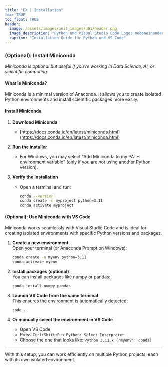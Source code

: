 ```yaml
---
title: "EX | Installation"
toc: TRUE
toc_float: TRUE
header:
  image: /assets/images/unit_images/u01/header.png
  image_description: "Python und Visual Studio Code Logos nebeneinander"
  caption: "Installation Guide für Python und VS Code"
---
```


<!--more-->



### **(Optional): Install Miniconda**

*Miniconda is optional but useful if you're working in Data Science, AI, or scientific computing.*

#### **What is Miniconda?**
Miniconda is a minimal version of Anaconda. It allows you to create isolated Python environments and install scientific packages more easily.

#### **Install Miniconda**

1. **Download Miniconda**  
   - [https://docs.conda.io/en/latest/miniconda.html](https://docs.conda.io/en/latest/miniconda.html)

2. **Run the installer**  
   - For Windows, you may select "Add Miniconda to my PATH environment variable" (only if you are not using another Python version).

3. **Verify the installation**  
   - Open a terminal and run:
     ```bash
     conda --version
     conda create -n myproject python=3.11
     conda activate myproject
     ```


#### (Optional): Use Miniconda with VS Code

Miniconda works seamlessly with Visual Studio Code and is ideal for creating isolated environments with specific Python versions and packages.


1. **Create a new environment**  
   Open your terminal (or Anaconda Prompt on Windows):
   ```bash
   conda create -n myenv python=3.11
   conda activate myenv
   ```

2. **Install packages (optional)**  
   You can install packages like numpy or pandas:
   ```bash
   conda install numpy pandas
   ```

3. **Launch VS Code from the same terminal**  
   This ensures the environment is automatically detected:
   ```bash
   code .
   ```

4. **Or manually select the environment in VS Code**  
   - Open VS Code
   - Press `Ctrl+Shift+P` → `Python: Select Interpreter`
   - Choose the one that looks like: `Python 3.11.x ('myenv': conda)`

---

With this setup, you can work efficiently on multiple Python projects, each with its own isolated environment.
